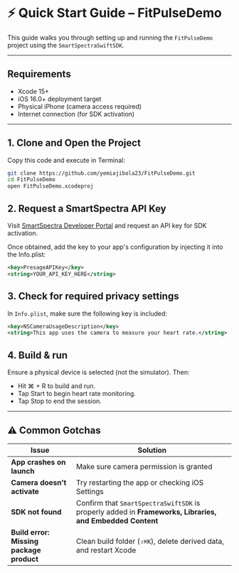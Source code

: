 # ⚡ Quick Start Guide – FitPulseDemo

This guide walks you through setting up and running the `FitPulseDemo` project using the `SmartSpectraSwiftSDK`.

---

## Requirements

- Xcode 15+
- iOS 16.0+ deployment target
- Physical iPhone (camera access required)
- Internet connection (for SDK activation)

---

## 1. Clone and Open the Project
Copy this code and execute in Terminal:

```bash
git clone https://github.com/yemiajibola23/FitPulseDemo.git
cd FitPulseDemo
open FitPulseDemo.xcodeproj
```

## 2. Request a SmartSpectra API Key
Visit [SmartSpectra Developer Portal](https://physiology.presagetech.com) and request an API key for SDK activation.

Once obtained, add the key to your app's configuration by injecting it into the Info.plist:

```xml
<key>PresageAPIKey</key>
<string>YOUR_API_KEY_HERE</string>
```

## 3. Check for required privacy settings
In `Info.plist`, make sure the following key is included:
```xml
<key>NSCameraUsageDescription</key>
<string>This app uses the camera to measure your heart rate.</string>
```

## 4. Build & run
Ensure a physical device is selected (not the simulator). Then:

- Hit ⌘ + R to build and run.
- Tap Start to begin heart rate monitoring.
- Tap Stop to end the session.

___

## ⚠️ Common Gotchas
| Issue                                    | Solution                                                                                                 |
| ---------------------------------------- | -------------------------------------------------------------------------------------------------------- |
| **App crashes on launch**                | Make sure camera permission is granted                                                                   |
| **Camera doesn't activate**              | Try restarting the app or checking iOS Settings                                                          |
| **SDK not found**                        | Confirm that `SmartSpectraSwiftSDK` is properly added in **Frameworks, Libraries, and Embedded Content** |
| **Build error: Missing package product** | Clean build folder (`⇧⌘K`), delete derived data, and restart Xcode                                       |
